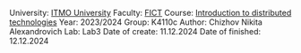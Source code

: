 University: [ITMO University](https://itmo.ru/ru/)
Faculty: [FICT](https://fict.itmo.ru)
Course: [Introduction to distributed technologies](https://github.com/itmo-ict-faculty/introduction-to-distributed-technologies)
Year: 2023/2024
Group: K4110c
Author: Chizhov Nikita Alexandrovich
Lab: Lab3
Date of create: 11.12.2024
Date of finished: 12.12.2024
